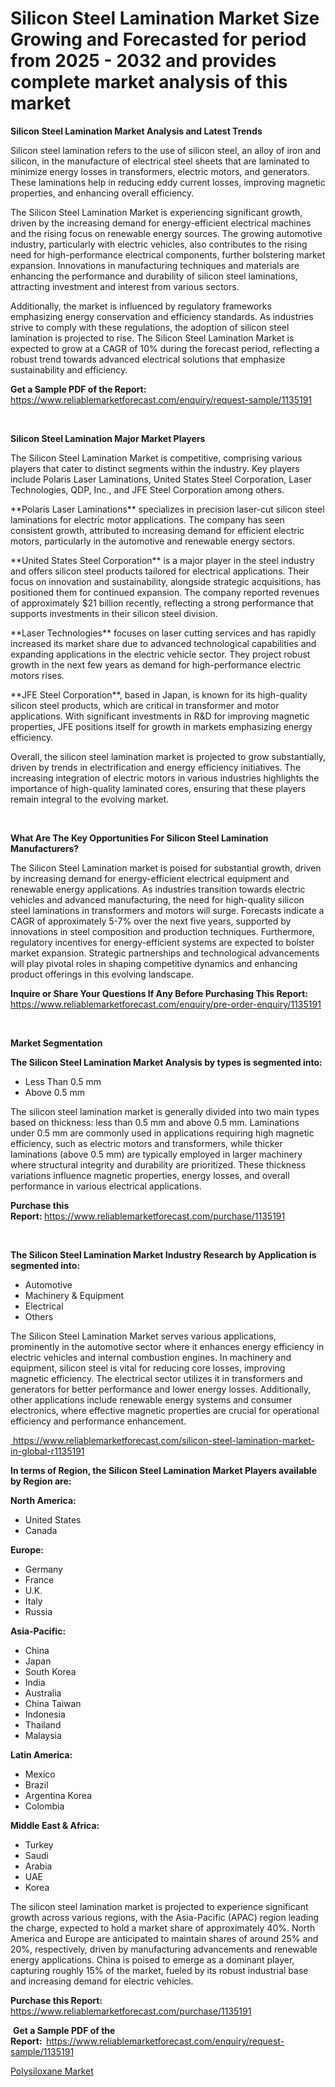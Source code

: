 <p><h1>Silicon Steel Lamination Market Size Growing and Forecasted for period from 2025 - 2032 and provides complete market analysis of this market</h1></p><p><strong>Silicon Steel Lamination Market Analysis and Latest Trends</strong></p>
<p><p>Silicon steel lamination refers to the use of silicon steel, an alloy of iron and silicon, in the manufacture of electrical steel sheets that are laminated to minimize energy losses in transformers, electric motors, and generators. These laminations help in reducing eddy current losses, improving magnetic properties, and enhancing overall efficiency. </p><p>The Silicon Steel Lamination Market is experiencing significant growth, driven by the increasing demand for energy-efficient electrical machines and the rising focus on renewable energy sources. The growing automotive industry, particularly with electric vehicles, also contributes to the rising need for high-performance electrical components, further bolstering market expansion. Innovations in manufacturing techniques and materials are enhancing the performance and durability of silicon steel laminations, attracting investment and interest from various sectors.</p><p>Additionally, the market is influenced by regulatory frameworks emphasizing energy conservation and efficiency standards. As industries strive to comply with these regulations, the adoption of silicon steel lamination is projected to rise. The Silicon Steel Lamination Market is expected to grow at a CAGR of 10% during the forecast period, reflecting a robust trend towards advanced electrical solutions that emphasize sustainability and efficiency.</p></p>
<p><strong>Get a Sample PDF of the Report:&nbsp;</strong> <a href="https://www.reliablemarketforecast.com/enquiry/request-sample/1135191?utm_campaign=3178&utm_medium=2&utm_source=Github&utm_content=ia&utm_term=01042025&utm_id=silicon-steel-lamination">https://www.reliablemarketforecast.com/enquiry/request-sample/1135191</a></p>
<p>&nbsp;</p>
<p><strong>Silicon Steel Lamination Major Market Players</strong></p>
<p><p>The Silicon Steel Lamination Market is competitive, comprising various players that cater to distinct segments within the industry. Key players include Polaris Laser Laminations, United States Steel Corporation, Laser Technologies, QDP, Inc., and JFE Steel Corporation among others.</p><p>**Polaris Laser Laminations** specializes in precision laser-cut silicon steel laminations for electric motor applications. The company has seen consistent growth, attributed to increasing demand for efficient electric motors, particularly in the automotive and renewable energy sectors. </p><p>**United States Steel Corporation** is a major player in the steel industry and offers silicon steel products tailored for electrical applications. Their focus on innovation and sustainability, alongside strategic acquisitions, has positioned them for continued expansion. The company reported revenues of approximately $21 billion recently, reflecting a strong performance that supports investments in their silicon steel division.</p><p>**Laser Technologies** focuses on laser cutting services and has rapidly increased its market share due to advanced technological capabilities and expanding applications in the electric vehicle sector. They project robust growth in the next few years as demand for high-performance electric motors rises.</p><p>**JFE Steel Corporation**, based in Japan, is known for its high-quality silicon steel products, which are critical in transformer and motor applications. With significant investments in R&D for improving magnetic properties, JFE positions itself for growth in markets emphasizing energy efficiency.</p><p>Overall, the silicon steel lamination market is projected to grow substantially, driven by trends in electrification and energy efficiency initiatives. The increasing integration of electric motors in various industries highlights the importance of high-quality laminated cores, ensuring that these players remain integral to the evolving market.</p></p>
<p>&nbsp;</p>
<p><strong>What Are The Key Opportunities For Silicon Steel Lamination Manufacturers?</strong></p>
<p><p>The Silicon Steel Lamination market is poised for substantial growth, driven by increasing demand for energy-efficient electrical equipment and renewable energy applications. As industries transition towards electric vehicles and advanced manufacturing, the need for high-quality silicon steel laminations in transformers and motors will surge. Forecasts indicate a CAGR of approximately 5-7% over the next five years, supported by innovations in steel composition and production techniques. Furthermore, regulatory incentives for energy-efficient systems are expected to bolster market expansion. Strategic partnerships and technological advancements will play pivotal roles in shaping competitive dynamics and enhancing product offerings in this evolving landscape.</p></p>
<p><strong>Inquire or Share Your Questions If Any Before Purchasing This Report:</strong> <a href="https://www.reliablemarketforecast.com/enquiry/pre-order-enquiry/1135191?utm_campaign=3178&utm_medium=2&utm_source=Github&utm_content=ia&utm_term=01042025&utm_id=silicon-steel-lamination">https://www.reliablemarketforecast.com/enquiry/pre-order-enquiry/1135191</a></p>
<p>&nbsp;</p>
<p><strong>Market Segmentation</strong></p>
<p><strong>The Silicon Steel Lamination Market Analysis by types is segmented into:</strong></p>
<p><ul><li>Less Than 0.5 mm</li><li>Above 0.5 mm</li></ul></p>
<p><p>The silicon steel lamination market is generally divided into two main types based on thickness: less than 0.5 mm and above 0.5 mm. Laminations under 0.5 mm are commonly used in applications requiring high magnetic efficiency, such as electric motors and transformers, while thicker laminations (above 0.5 mm) are typically employed in larger machinery where structural integrity and durability are prioritized. These thickness variations influence magnetic properties, energy losses, and overall performance in various electrical applications.</p></p>
<p><strong>Purchase this Report:&nbsp;</strong><a href="https://www.reliablemarketforecast.com/purchase/1135191?utm_campaign=3178&utm_medium=2&utm_source=Github&utm_content=ia&utm_term=01042025&utm_id=silicon-steel-lamination">https://www.reliablemarketforecast.com/purchase/1135191</a></p>
<p>&nbsp;</p>
<p><strong>The Silicon Steel Lamination Market Industry Research by Application is segmented into:</strong></p>
<p><ul><li>Automotive</li><li>Machinery & Equipment</li><li>Electrical</li><li>Others</li></ul></p>
<p><p>The Silicon Steel Lamination Market serves various applications, prominently in the automotive sector where it enhances energy efficiency in electric vehicles and internal combustion engines. In machinery and equipment, silicon steel is vital for reducing core losses, improving magnetic efficiency. The electrical sector utilizes it in transformers and generators for better performance and lower energy losses. Additionally, other applications include renewable energy systems and consumer electronics, where effective magnetic properties are crucial for operational efficiency and performance enhancement.</p></p>
<p><a href="https://www.reliablemarketforecast.com/silicon-steel-lamination-market-in-global-r1135191?utm_campaign=3178&utm_medium=2&utm_source=Github&utm_content=ia&utm_term=01042025&utm_id=silicon-steel-lamination">&nbsp;https://www.reliablemarketforecast.com/silicon-steel-lamination-market-in-global-r1135191</a></p>
<p><strong>In terms of Region, the Silicon Steel Lamination Market Players available by Region are:</strong></p>
<p>
    <p> <strong> North America: </strong>
        <ul>
            <li>United States</li>
            <li>Canada</li>
        </ul>
        </p> 
    <p> <strong> Europe: </strong>
        <ul>
            <li>Germany</li>
            <li>France</li>
            <li>U.K.</li>
            <li>Italy</li>
            <li>Russia</li>
        </ul>
        </p> 
    <p> <strong> Asia-Pacific: </strong>
        <ul>
            <li>China</li>
            <li>Japan</li>
            <li>South Korea</li>
            <li>India</li>
            <li>Australia</li>
            <li>China Taiwan</li>
            <li>Indonesia</li>
            <li>Thailand</li>
            <li>Malaysia</li>
        </ul>
        </p> 
    <p> <strong> Latin America: </strong>
        <ul>
            <li>Mexico</li>
            <li>Brazil</li>
            <li>Argentina Korea</li>
            <li>Colombia</li>
        </ul>
        </p> 
    <p> <strong> Middle East & Africa: </strong>
        <ul>
            <li>Turkey</li>
            <li>Saudi</li>
            <li>Arabia</li>
            <li>UAE</li>
            <li>Korea</li>
        </ul>
    </p>
    </p>
<p><p>The silicon steel lamination market is projected to experience significant growth across various regions, with the Asia-Pacific (APAC) region leading the charge, expected to hold a market share of approximately 40%. North America and Europe are anticipated to maintain shares of around 25% and 20%, respectively, driven by manufacturing advancements and renewable energy applications. China is poised to emerge as a dominant player, capturing roughly 15% of the market, fueled by its robust industrial base and increasing demand for electric vehicles.</p></p>
<p><strong>Purchase this Report: </strong><a href="https://www.reliablemarketforecast.com/purchase/1135191?utm_campaign=3178&utm_medium=2&utm_source=Github&utm_content=ia&utm_term=01042025&utm_id=silicon-steel-lamination">https://www.reliablemarketforecast.com/purchase/1135191</a></p>
<p>&nbsp;<strong>Get a Sample PDF of the Report:&nbsp;&nbsp;</strong><a href="https://www.reliablemarketforecast.com/enquiry/request-sample/1135191?utm_campaign=3178&utm_medium=2&utm_source=Github&utm_content=ia&utm_term=01042025&utm_id=silicon-steel-lamination">https://www.reliablemarketforecast.com/enquiry/request-sample/1135191</a></p>
<p><strong></strong></p>
<p><p><a href="https://github.com/jhamygunler/Market-Research-Report-List-1/blob/main/polysiloxane-market.md?utm_campaign=3178&utm_medium=2&utm_source=Github&utm_content=ia&utm_term=01042025&utm_id=silicon-steel-lamination">Polysiloxane Market</a></p></p>